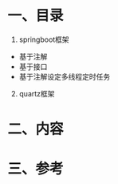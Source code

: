 一、目录
===
1. springboot框架<br>
 * 基于注解<br>
 * 基于接口<br>
 * 基于注解设定多线程定时任务<br>
2. quartz框架

二、内容
===


三、参考
===

